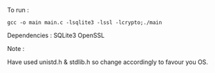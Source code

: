 To run :

```
gcc -o main main.c -lsqlite3 -lssl -lcrypto;./main
```


Dependencies :
  SQLite3
  OpenSSL


Note :

Have used unistd.h & stdlib.h so change accordingly to favour you OS.

